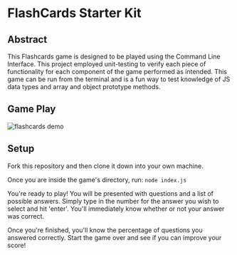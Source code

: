 # FlashCards Starter Kit

## Abstract

This Flashcards game is designed to be played using the Command Line Interface. This project employed unit-testing to verify each piece of functionality for each component of the game performed as intended. This game can be run from the terminal and is a fun way to test knowledge of JS data types and array and object prototype methods.

## Game Play
![flashcards demo](https://user-images.githubusercontent.com/46407593/63132807-a286b600-bf7f-11e9-95d0-277013b00412.gif)

## Setup

Fork this repository and then clone it down into your own machine.

Once you are inside the game's directory, run:
```node index.js```

You're ready to play! You will be presented with questions and a list of possible answers. Simply type in the number for the answer you wish to select and hit 'enter'. You'll immediately know whether or not your answer was correct.

Once you're finished, you'll know the percentage of questions you answered correctly. Start the game over and see if you can improve your score!


